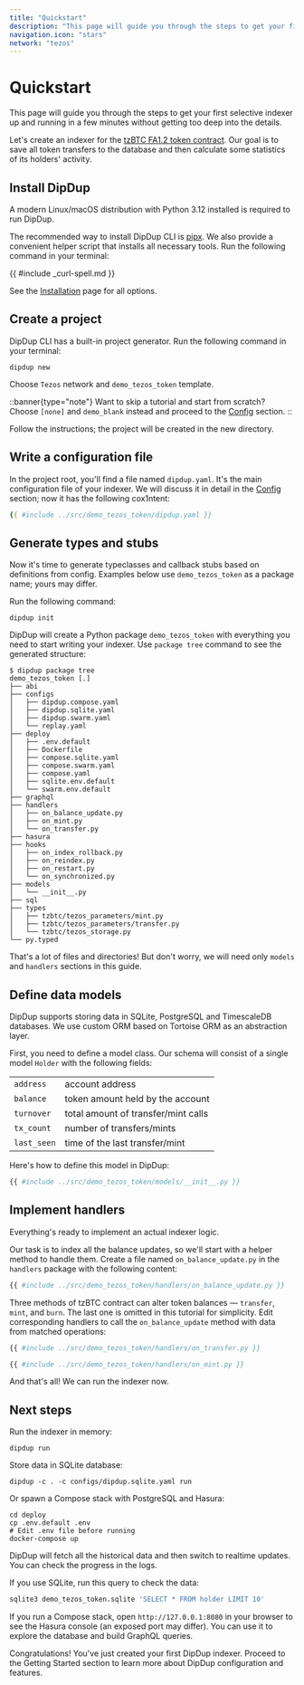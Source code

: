 ```yaml
---
title: "Quickstart"
description: "This page will guide you through the steps to get your first selective indexer up and running in a few minutes without getting too deep into the details."
navigation.icon: "stars"
network: "tezos"
---
```


# Quickstart

This page will guide you through the steps to get your first selective indexer up and running in a few minutes without getting too deep into the details.

Let's create an indexer for the [tzBTC FA1.2 token contract](https://tzkt.io/KT1PWx2mnDueood7fEmfbBDKx1D9BAnnXitn/operations/). Our goal is to save all token transfers to the database and then calculate some statistics of its holders' activity.

## Install DipDup

A modern Linux/macOS distribution with Python 3.12 installed is required to run DipDup.

The recommended way to install DipDup CLI is [pipx](https://pipx.pypa.io/stable/). We also provide a convenient helper script that installs all necessary tools. Run the following command in your terminal:

{{ #include _curl-spell.md }}

See the [Installation](https://dipdup.io/docs/installation) page for all options.

## Create a project

DipDup CLI has a built-in project generator. Run the following command in your terminal:

```shell [Terminal]
dipdup new
```

Choose `Tezos` network and `demo_tezos_token` template.

::banner{type="note"}
Want to skip a tutorial and start from scratch? Choose `[none]` and `demo_blank` instead and proceed to the [Config](1.getting-started/3.config.md) section.
::

Follow the instructions; the project will be created in the new directory.

## Write a configuration file

In the project root, you'll find a file named `dipdup.yaml`. It's the main configuration file of your indexer. We will discuss it in detail in the [Config](1.getting-started/3.config.md) section; now it has the following cox1ntent:

```yaml [dipdup.yaml]
{{ #include ../src/demo_tezos_token/dipdup.yaml }}
```

## Generate types and stubs

Now it's time to generate typeclasses and callback stubs based on definitions from config. Examples below use `demo_tezos_token` as a package name; yours may differ.

Run the following command:

```shell [Terminal]
dipdup init
```

DipDup will create a Python package `demo_tezos_token` with everything you need to start writing your indexer. Use `package tree` command to see the generated structure:

```shell [Terminal]
$ dipdup package tree
demo_tezos_token [.]
├── abi
├── configs
│   ├── dipdup.compose.yaml
│   ├── dipdup.sqlite.yaml
│   ├── dipdup.swarm.yaml
│   └── replay.yaml
├── deploy
│   ├── .env.default
│   ├── Dockerfile
│   ├── compose.sqlite.yaml
│   ├── compose.swarm.yaml
│   ├── compose.yaml
│   ├── sqlite.env.default
│   └── swarm.env.default
├── graphql
├── handlers
│   ├── on_balance_update.py
│   ├── on_mint.py
│   └── on_transfer.py
├── hasura
├── hooks
│   ├── on_index_rollback.py
│   ├── on_reindex.py
│   ├── on_restart.py
│   └── on_synchronized.py
├── models
│   └── __init__.py
├── sql
├── types
│   ├── tzbtc/tezos_parameters/mint.py
│   ├── tzbtc/tezos_parameters/transfer.py
│   └── tzbtc/tezos_storage.py
└── py.typed
```

That's a lot of files and directories! But don't worry, we will need only `models` and `handlers` sections in this guide.

## Define data models

DipDup supports storing data in SQLite, PostgreSQL and TimescaleDB databases. We use custom ORM based on Tortoise ORM as an abstraction layer.

First, you need to define a model class. Our schema will consist of a single model `Holder` with the following fields:

|             |                                     |
| ----------- | ----------------------------------- |
| `address`   | account address                     |
| `balance`   | token amount held by the account    |
| `turnover`  | total amount of transfer/mint calls |
| `tx_count`  | number of transfers/mints           |
| `last_seen` | time of the last transfer/mint      |

Here's how to define this model in DipDup:

```python [models/__init__.py]
{{ #include ../src/demo_tezos_token/models/__init__.py }}
```

## Implement handlers

Everything's ready to implement an actual indexer logic.

Our task is to index all the balance updates, so we'll start with a helper method to handle them. Create a file named `on_balance_update.py` in the `handlers` package with the following content:

```python [handlers/on_balance_update.py]
{{ #include ../src/demo_tezos_token/handlers/on_balance_update.py }}
```

Three methods of tzBTC contract can alter token balances — `transfer`, `mint`, and `burn`. The last one is omitted in this tutorial for simplicity. Edit corresponding handlers to call the `on_balance_update` method with data from matched operations:

```python [handlers/on_transfer.py]
{{ #include ../src/demo_tezos_token/handlers/on_transfer.py }}
```

```python [handlers/on_mint.py]
{{ #include ../src/demo_tezos_token/handlers/on_mint.py }}
```

And that's all! We can run the indexer now.

## Next steps

Run the indexer in memory:

```shell
dipdup run
```

Store data in SQLite database:

```shell
dipdup -c . -c configs/dipdup.sqlite.yaml run
```

Or spawn a Compose stack with PostgreSQL and Hasura:

```shell
cd deploy
cp .env.default .env
# Edit .env file before running
docker-compose up
```

DipDup will fetch all the historical data and then switch to realtime updates. You can check the progress in the logs.

If you use SQLite, run this query to check the data:

```bash
sqlite3 demo_tezos_token.sqlite 'SELECT * FROM holder LIMIT 10'
```

If you run a Compose stack, open `http://127.0.0.1:8080` in your browser to see the Hasura console (an exposed port may differ). You can use it to explore the database and build GraphQL queries.

Congratulations! You've just created your first DipDup indexer. Proceed to the Getting Started section to learn more about DipDup configuration and features.
